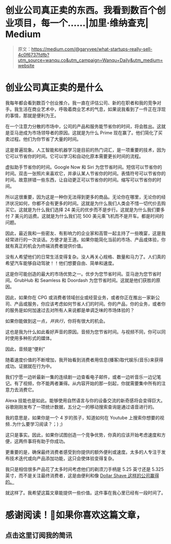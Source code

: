 # 创业公司真正卖的东西。我看到数百个创业项目，每一个……|加里·维纳查克| Medium

> 原文：<https://medium.com/@garyvee/what-startups-really-sell-4c0f6737fdfb?utm_source=wanqu.co&utm_campaign=Wanqu+Daily&utm_medium=website>

# 创业公司真正卖的是什么



我每年都会看到数百个创业推介。我一直在评估公司、新的在职者和我的竞争对手。我生活在商业艺术中，呼吸着商业艺术的气息，如果说我看到了一件正在浮现的事情，那就是便利为王。

在一个注意力分散的市场中，公司的产品和服务能节省你的时间，将会胜出。这就是亚马逊成为市场领导者的原因。这就是为什么 Prime 现在赢了。他们简化了买卖过程。他们为你节省了大量的时间。

这是普遍现象。人工智能和机器学习是目前的热门词汇，是一项重要的技术，因为它可以节省你的时间。它可以学习和自动化原本需要更长时间的流程。

虚拟助手节省你的时间。Google Now 和 Siri 为您节省时间。短信可以节省你的时间。双击一张照片来喜欢它，并承认某人节省你的时间。表情符号可以节省你的时间。故意拼错一些东西，让自动更正可以节省你的时间。缩写可以节省你的时间。

所以这很重要，因为这是一种你无法得到更多的商品。无论你在哪里，无论你的经济状况如何，你都不会有更多的时间。这就是为什么我们人类会不惜一切代价去购买它。这就是为什么我们选择 24 美元的优步而不是步行。这就是为什么我们要多付 7 美元的运费。这就是为什么我们花 500 美元乘飞机而不是开车。都是时间的问题。

因此，最近我和一些密友、有影响力的企业家和高管一起主持了一些晚宴，这是我经常进行的一次谈话。方便才是王道。如果你能简化当前的市场、产品或体验，你就有真正的机会为终端消费者提供价值。

没有人希望他们的日常生活变得复杂。没人再关心规格、数量和马力了。人们真的希望汽车能够自动驾驶！！他们想要自由、简单和速度。

这是你可能创造的最大的市场优势之一。优步为您节省时间。亚马逊为您节省时间。GrubHub 和 Seamless 和 Doordash 为您节省时间。这就是他们获胜的原因。

因此，如果你在 CPG 或消费者领域创业或经营业务，或者你正在推出一家新公司、产品或服务，你应该考虑如何节省人们的时间。你的产品，你的业务，或者你的服务是如何加速过去对所有人来说都是单调乏味的市场体验的？

如果你能做到这一点，*并执行*，你将有很大的机会。

这也是我为什么如此看好声音的原因。音频为您节省时间。与视频不同，你可以同时使用多种形式的媒体。

因此，音频是“便利”

随着速度价值的不断增加，我开始看到消费者用信息(播客)取代娱乐(音乐)来获得成功。证据就在行为中。

我们宁愿一边听最新一集的连续剧一边查看电子邮件，或者一边听音乐一边记笔记。有了视频，你不能两者兼得。从内容开始的那一刻起，你就需要集中所有的注意力去消费它。

Alexa 技能也是如此。能够使用自然语言与你的设备交流的新奇感将会变得巨大。谷歌刚刚发布了一项统计数据，五分之一的移动搜索查询是通过语音进行的。

我的意思是，如果你是一个 4 岁的孩子，知道如何在 Youtube 上搜索你想要的视频..为什么要学习阅读？；) ;)

这只是事实。因此，如果你试图创造一个竞争优势，你真的应该开始考虑速度和方便，这两件事将有助于你成功。

更重要的是，确保最终消费者感受到你提供的额外便利或速度。太多的人专注于发布技术迭代或向产品添加功能，这只会使体验变得复杂。

我只是相信很多产品花了太多时间考虑他们的剃须刀手柄是 5.25 英寸还是 5.325 英寸，而不是关注最终消费者，这是由便利和像 [Dollar Shave 这样的公司赢得的。](https://www.nytimes.com/2016/07/20/business/dealbook/unilever-dollar-shave-club.html)

就这样了。我希望这篇文章能提供一些价值。这件事在我心里已经有一段时间了。



# 感谢阅读！🙂如果你喜欢这篇文章，

## 点击这里订阅我的简讯



